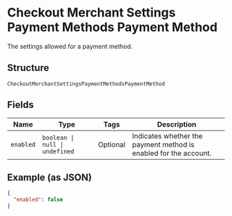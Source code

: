 
# Checkout Merchant Settings Payment Methods Payment Method

The settings allowed for a payment method.

## Structure

`CheckoutMerchantSettingsPaymentMethodsPaymentMethod`

## Fields

| Name | Type | Tags | Description |
|  --- | --- | --- | --- |
| `enabled` | `boolean \| null \| undefined` | Optional | Indicates whether the payment method is enabled for the account. |

## Example (as JSON)

```json
{
  "enabled": false
}
```


